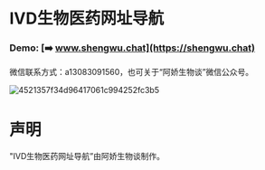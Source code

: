 IVD生物医药网址导航
===
### Demo: [➡️ www.shengwu.chat](https://shengwu.chat)

微信联系方式：a13083091560，也可关于“阿娇生物谈”微信公众号。

![4521357f34d96417061c994252fc3b5](https://github.com/xiaoheyiyan/WebStackPage.github.io/assets/140968865/f835d993-4d6b-4e67-9eb9-8c04262c0ee1)


声明
===
"IVD生物医药网址导航”由阿娇生物谈制作。


